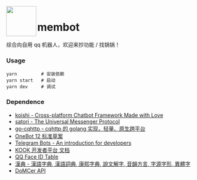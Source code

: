 <img align="left" width="80" src="http://q.qlogo.cn/headimg_dl?dst_uin=1470738407&spec=100">

<h1>membot</h1>

综合向自用 qq 机器人，欢迎来抄功能 / 找锅锅！

### Usage

```
yarn         # 安装依赖
yarn start   # 启动
yarn dev     # 调试
```

### Dependence

* [koishi - Cross-platform Chatbot Framework Made with Love](https://github.com/koishijs/koishi)
* [satori - The Universal Messenger Protocol](https://github.com/satorijs/satori)
* [go-cqhttp - cqhttp 的 golang 实现，轻量、原生跨平台](https://github.com/Mrs4s/go-cqhttp)
* [OneBot 12 标准草案](https://12.onebot.dev/)
* [Telegram Bots - An introduction for developers](https://core.telegram.org/bots)
* [KOOK 开发者平台 文档](https://developer.kookapp.cn/doc/intro)
* [QQ Face ID Table](https://qq-face.vercel.app/)
* [漢典 - 漢語字典, 漢語詞典, 康熙字典, 說文解字, 音韻方言, 字源字形, 異體字](https://www.zdic.net)
* [DoMCer API](http://api.domcer.com/)
<!-- * [王斌给您对对联 -_-!](https://ai.binwang.me/couplet/) -->
<!-- * [文学网 - 文言文字典](https://wyw.hwxnet.com/) -->
